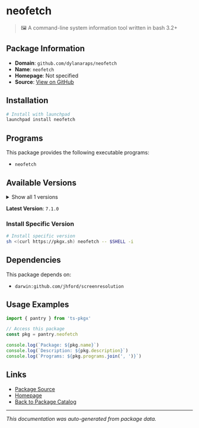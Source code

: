 # neofetch

> 🖼️ A command-line system information tool written in bash 3.2+

## Package Information

- **Domain**: `github.com/dylanaraps/neofetch`
- **Name**: `neofetch`
- **Homepage**: Not specified
- **Source**: [View on GitHub](https://github.com/pkgxdev/pantry/tree/main/projects/github.com/dylanaraps/neofetch/package.yml)

## Installation

```bash
# Install with launchpad
launchpad install neofetch
```

## Programs

This package provides the following executable programs:

- `neofetch`

## Available Versions

<details>
<summary>Show all 1 versions</summary>

- `7.1.0`

</details>

**Latest Version**: `7.1.0`

### Install Specific Version

```bash
# Install specific version
sh <(curl https://pkgx.sh) neofetch -- $SHELL -i
```

## Dependencies

This package depends on:

- `darwin:github.com/jhford/screenresolution`

## Usage Examples

```typescript
import { pantry } from 'ts-pkgx'

// Access this package
const pkg = pantry.neofetch

console.log(`Package: ${pkg.name}`)
console.log(`Description: ${pkg.description}`)
console.log(`Programs: ${pkg.programs.join(', ')}`)
```

## Links

- [Package Source](https://github.com/pkgxdev/pantry/tree/main/projects/github.com/dylanaraps/neofetch/package.yml)
- [Homepage](#)
- [Back to Package Catalog](../../package-catalog.md)

---

*This documentation was auto-generated from package data.*
